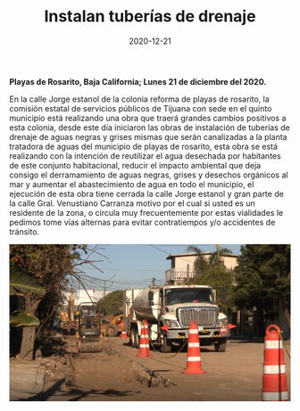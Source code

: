 ﻿---
layout: blog
title:  "Instalan tuberías de drenaje"
date:   2020-12-21
categories: rosarito
permalink: /:categories/:title:output_ext
image: /img/logos/2020-12-21-instalan-tuberias-de-drenaje.png
alt: "Instalan tuberías de drenaje"
autor: 
---


**Playas de Rosarito, Baja California; Lunes 21 de diciembre del 2020.**

En la calle Jorge estanol de la colonia reforma de playas de rosarito, la comisión estatal de servicios públicos de Tijuana con sede en el quinto municipio está realizando una obra que traerá grandes cambios positivos a esta colonia, desde este día iniciaron las obras de instalación de tuberías de drenaje de aguas negras y grises mismas que serán canalizadas a la planta tratadora de aguas del municipio de playas de rosarito, esta obra se está realizando con la intención de reutilizar el agua desechada por habitantes de este conjunto habitacional, reducir el impacto ambiental que deja consigo el derramamiento de aguas negras, grises y desechos orgánicos al mar y aumentar el abastecimiento de agua en todo el municipio, el ejecución de esta obra tiene cerrada la calle Jorge estanol y gran parte de la calle Gral.  Venustiano Carranza motivo por el cual si usted es un residente de la zona, o circula muy frecuentemente por estas vialidades le pedimos tome vías alternas para evitar contratiempos y/o accidentes de tránsito.

<div id="carouselExampleSlidesOnly" class="carousel slide" data-ride="carousel">
  <div class="carousel-inner">
    <div class="carousel-item active">
       <img class="d-block w-100" src="/img/cnr/2020-12-21-instalan-tuberias-de-drenaje.png" loading="lazy"  alt="Instalan tuberías de drenaje">
    </div>
  </div>
</div>
